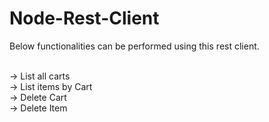 # Node-Rest-Client

Below functionalities can be performed using this rest client.<br/><br/>

-> List all carts <br/>
-> List items by Cart<br/>
-> Delete Cart<br/>
-> Delete Item<br/>
